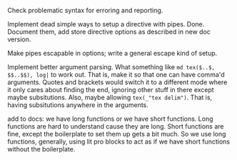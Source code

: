 
Check problematic syntax for erroring and reporting. 

Implement dead simple ways to setup a directive with pipes. Done. Document
them, add store directive options as described in
new doc version. 

Make pipes escapable in options; write a general escape kind of setup.

Implement better argument parsing. What something like `md tex($..$, $$..$$),
log|` to work out. That is, make it so that one can have comma'd arguments.
Quotes and brackets would switch it to a different mode where it only cares
about finding the end, ignoring other stuff in there except maybe
subsitutions.  Also, maybe allowing `tex(_"tex delim")`. That is, having
subsitutions anywhere in the arguments. 



add to docs:  we have long functions or we have short functions. Long
functions are hard to understand cause they are long. Short functions are
fine, except the boilerplate to set them up gets a bit much. So we use long
functions, generally, using lit pro blocks to act as if we have short
functions without the boilerplate. 


